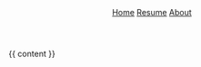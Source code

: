 <!DOCTYPE html>
<html lang="en-US">
<head>
    <title>{{ page.title }}</title>
    <link rel="icon" type="image/x-icon" href="favicon.ico">
    <link rel="stylesheet" href="default.css">
</head>
<body>
    <header>
        <nav>
            <a {% if page.name == "index.md" %} class="currentpage" {% endif %} href="index">Home</a>
            <a {% if page.name == "resume.md" %} class="currentpage" {% endif %} href="resume">Resume</a>
            <!-- <a {% if page.name == "writing.md" %} class="currentpage" {% endif %} href="writing.html">Writing</a> -->
            <a {% if page.name == "about.md" %} class="currentpage" {% endif %} href="about.html">About</a>
        </nav>
    </header>
    <main>
    {{ content }}
    </main>
</body>
</html>